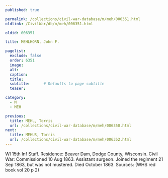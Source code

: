 ```yaml
---
published: true

permalink: /collections/civil-war-database/m/meh/006351.html
oldlink: /CivilWar/db/m/meh/006351.html

oldid: 006351

title: MEHLHORN, John F.

pagelist:
  exclude: false
  order: 6351
  image: 
  alt:
  caption:
  title:
  subtitle:      # Defaults to page subtitle
  teaser:

category: 
  - M 
  - MEH

previous:
  title: MEHL, Torris
  url: /collections/civil-war-database/m/meh/006350.html  
next:
  title: MEHUS, Torris
  url: /collections/civil-war-database/m/meh/006352.html   
---
```

WI 15th Inf Staff. Residence: Beaver Dam, Dodge County, Wisconsin. Civil War: Commissioned 10 Aug 1863. Assistant surgeon. Joined the regiment 21 Sep 1863, but was not mustered. Died October 1863. Sources: (WHS red book vol 20 p 2)